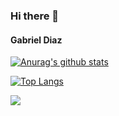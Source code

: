 ### Hi there 👋

#### Gabriel Diaz

[![Anurag's github stats](https://github-readme-stats.vercel.app/api?username=GaboFDC&count_private=true&show_icons=true&theme=dark)](https://github.com/anuraghazra/github-readme-stats)

[![Top Langs](https://github-readme-stats.vercel.app/api/top-langs/?username=GaboFDC&layout=compact)](https://github.com/anuraghazra/github-readme-stats)

![](https://komarev.com/ghpvc/?username=GaboFDC)

<!--
**GaboFDC/GaboFDC** is a ✨ _special_ ✨ repository because its `README.md` (this file) appears on your GitHub profile.

Here are some ideas to get you started:

- 🔭 I’m currently working on ...
- 🌱 I’m currently learning ...
- 👯 I’m looking to collaborate on ...
- 🤔 I’m looking for help with ...
- 💬 Ask me about ...
- 📫 How to reach me: ...
- 😄 Pronouns: ...
- ⚡ Fun fact: ...
-->
